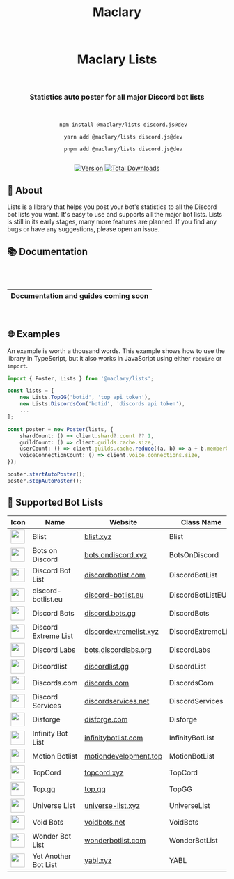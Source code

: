 <div align="center">
    <h1><b>Maclary</b></h1><br/>
    <h1>Maclary Lists</h1><br/>
    <h3>Statistics auto poster for all major Discord bot lists</h3><br/>
    <code>
    npm install @maclary/lists discord.js@dev<br/>
    yarn add @maclary/lists discord.js@dev<br/>
    pnpm add @maclary/lists discord.js@dev
    </code><br/>
</div>

<div align="center">

[![Version](https://img.shields.io/npm/v/@maclary/lists?color=red&label=@maclary/lists)](https://github.com/apteryxxyz/maclary/main/packages/lists)
[![Total Downloads](https://img.shields.io/npm/dt/@maclary/lists)](https://npmjs.com/maclary)

</div>

## 🤔 About

Lists is a library that helps you post your bot's statistics to all the Discord bot lists you want. It's easy to use and supports all the major bot lists. Lists is still in its early stages, many more features are planned. If you find any bugs or have any suggestions, please open an issue.

## 📚 Documentation

<div align="center" style="padding-top: 2rem; padding-bottom: 1rem">

| **Documentation and guides coming soon** |
| ---------------------------------------- |

</div>

## 🌐 Examples

An example is worth a thousand words. This example shows how to use the library in TypeScript, but it also works in JavaScript using either `require` or `import`.

```ts
import { Poster, Lists } from '@maclary/lists';

const lists = [
    new Lists.TopGG('botid', 'top api token'),
    new Lists.DiscordsCom('botid', 'discords api token'),
    ...
];

const poster = new Poster(lists, {
    shardCount: () => client.shard?.count ?? 1,
    guildCount: () => client.guilds.cache.size,
    userCount: () => client.guilds.cache.reduce((a, b) => a + b.memberCount, 0),
    voiceConnectionCount: () => client.voice.connections.size,
});

poster.startAutoPoster();
poster.stopAutoPoster();
```

## 🤖 Supported Bot Lists

<!--
[
  [
    'Blist',
    'Blist',
    'https://blist.xyz',
    'https://blist.xyz/main_site/staticfiles/main/assets/blist.png'
  ],
  [
    'BotsOnDiscord',
    'Bots on Discord',
    'https://bots.ondiscord.xyz',
    'https://bots.ondiscord.xyz/favicon/android-chrome-256x256.png'
  ],
  [
    'DiscordBotList',
    'Discord Bot List',
    'https://discordbotlist.com',
    'https://discordbotlist.com/android-icon-192x192.png'
  ],
  [
    'DiscordBotListEU',
    'discord-botlist.eu',
    'https://discord-botlist.eu',
    'https://cdn.discord-botlist.eu/pictures/logo.png'
  ],
  [
    'DiscordBots',
    'Discord Bots',
    'https://discord.bots.gg',
    'https://pbs.twimg.com/profile_images/1071582837030060032/kKV-I01n_400x400.jpg'
  ],
  [
    'DiscordExtremeList',
    'Discord Extreme List',
    'https://discordextremelist.xyz',
    'https://get.snaz.in/4KjWg91.png'
  ],
  [
    'DiscordLabs',
    'Discord Labs',
    'https://bots.discordlabs.org',
    'https://avatars2.githubusercontent.com/u/54491479?v=4'
  ],
  [
    'DiscordList',
    'Discordlist',
    'https://discordlist.gg',
    'https://avatars.githubusercontent.com/u/68995595'
  ],
  [
    'DiscordsCom',
    'Discords.com',
    'https://discords.com/bots',
    'https://discords.com/bots/img/manifest/icon-512x512.png'
  ],
  [
    'DiscordServices',
    'Discord Services',
    'https://discordservices.net',
    'https://discordservices.net/icon.png'
  ],
  [
    'Disforge',
    'Disforge',
    'https://disforge.com/bots',
    'https://disforge.com/assets/img/ui/categories/all-bots.png'
  ],
  [
    'InfinityBotList',
    'Infinity Bot List',
    'https://infinitybotlist.com',
    'https://i.imgur.com/x0LCfAh.png'
  ],
  [
    'MotionBotList',
    'Motion Botlist',
    'https://www.motiondevelopment.top/bot',
    'https://i.imgur.com/16NcFql.png'
  ],
  [
    'TopCord',
    'TopCord',
    'https://topcord.xyz',
    'https://topcord.xyz/icons/TopCord.png'
  ],
  [
    'TopGG',
    'Top.gg',
    'https://top.gg',
    'https://top.gg/images/dblnew.png'
  ],
  [
    'UniverseList',
    'Universe List',
    'https://universe-list.xyz',
    'https://i.imgur.com/VOVfYV7.png'
  ],
  [
    'VoidBots',
    'Void Bots',
    'https://voidbots.net',
    'https://voidbots.net/assets/img/logo.png'
  ],
  [
    'WonderBots',
    'Void Bots',
    'https://wonderbotlist.com/en',
    'https://get.snaz.in/8Jk3EJg.png'
  ],
  [
    'YABL',
    'Yet Another Bot List',
    'https://yabl.xyz',
    'https://i.imgur.com/OFiMern.png'
  ]
]
-->

<table>
  <thead>
    <tr>
      <th>Icon</th>
      <th>Name</th>
      <th>Website</th>
      <th>Class Name</th>
    </tr>
  </thead>
  <tbody>
    <tr>
        <td><img src="https://blist.xyz/main_site/staticfiles/main/assets/blist.png" width="32" height="32" /></td>
        <td>Blist</td>
        <td><a href="https://blist.xyz">blist.xyz</a></td>
        <td>Blist</td>
    </tr>
    <tr>
        <td><img src="https://bots.ondiscord.xyz/favicon/android-chrome-256x256.png" width="32" height="32" /></td>
        <td>Bots on Discord</td>
        <td><a href="https://bots.ondiscord.xyz">bots.ondiscord.xyz</a></td>
        <td>BotsOnDiscord</td>
    </tr>
    <tr>
        <td><img src="https://discordbotlist.com/android-icon-192x192.png" width="32" height="32" /></td>
        <td>Discord Bot List</td>
        <td><a href="https://discordbotlist.com">discordbotlist.com</a></td>
        <td>DiscordBotList</td>
    </tr>
    <tr>
        <td><img src="https://cdn.discord-botlist.eu/pictures/logo.png" width="32" height="32" /></td>
        <td>discord-botlist.eu</td>
        <td><a href="https://discord-botlist.eu">discord-botlist.eu</a></td>
        <td>DiscordBotListEU</td>
    </tr>
    <tr>
        <td><img src="https://pbs.twimg.com/profile_images/1071582837030060032/kKV-I01n_400x400.jpg" width="32" height="32" /></td>
        <td>Discord Bots</td>
        <td><a href="https://discord.bots.gg">discord.bots.gg</a></td>
        <td>DiscordBots</td>
    </tr>
    <tr>
        <td><img src="https://get.snaz.in/4KjWg91.png" width="32" height="32" /></td>
        <td>Discord Extreme List</td>
        <td><a href="https://discordextremelist.xyz">discordextremelist.xyz</a></td>
        <td>DiscordExtremeList</td>
    </tr>
    <tr>
        <td><img src="https://avatars2.githubusercontent.com/u/54491479?v=4" width="32" height="32" /></td>
        <td>Discord Labs</td>
        <td><a href="https://bots.discordlabs.org">bots.discordlabs.org</a></td>
        <td>DiscordLabs</td>
    </tr>
    <tr>
        <td><img src="https://avatars.githubusercontent.com/u/68995595" width="32" height="32" /></td>
        <td>Discordlist</td>
        <td><a href="https://discordlist.gg">discordlist.gg</a></td>
        <td>DiscordList</td>
    </tr>
    <tr>
        <td><img src="https://discords.com/bots/img/manifest/icon-512x512.png" width="32" height="32" /></td>
        <td>Discords.com</td>
        <td><a href="https://discords.com/bots">discords.com</a></td>
        <td>DiscordsCom</td>
    </tr>
    <tr>
        <td><img src="https://discordservices.net/icon.png" width="32" height="32" /></td>
        <td>Discord Services</td>
        <td><a href="https://discordservices.net">discordservices.net</a></td>
        <td>DiscordServices</td>
    </tr>
    <tr>
        <td><img src="https://disforge.com/assets/img/ui/categories/all-bots.png" width="32" height="32" /></td>
        <td>Disforge</td>
        <td><a href="https://disforge.com/bots">disforge.com</a></td>
        <td>Disforge</td>
    </tr>
    <tr>
        <td><img src="https://i.imgur.com/x0LCfAh.png" width="32" height="32" /></td>
        <td>Infinity Bot List</td>
        <td><a href="https://infinitybotlist.com">infinitybotlist.com</a></td>
        <td>InfinityBotList</td>
    </tr>
    <tr>
        <td><img src="https://i.imgur.com/16NcFql.png" width="32" height="32" /></td>
        <td>Motion Botlist</td>
        <td><a href="https://www.motiondevelopment.top/bot">motiondevelopment.top</a></td>
        <td>MotionBotList</td>
    </tr>
    <tr>
        <td><img src="https://topcord.xyz/icons/TopCord.png" width="32" height="32" /></td>
        <td>TopCord</td>
        <td><a href="https://topcord.xyz">topcord.xyz</a></td>
        <td>TopCord</td>
    </tr>
    <tr>
        <td><img src="https://top.gg/favicon.ico" width="32" height="32" /></td>
        <td>Top.gg</td>
        <td><a href="https://top.gg">top.gg</a></td>
        <td>TopGG</td>
    </tr>
    <tr>
        <td><img src="https://i.imgur.com/VOVfYV7.png" width="32" height="32" /></td>
        <td>Universe List</td>
        <td><a href="https://universe-list.xyz">universe-list.xyz</a></td>
        <td>UniverseList</td>
    </tr>
    <tr>
        <td><img src="https://files.gitbook.com/v0/b/gitbook-legacy-files/o/spaces%2F-MFw3t62urLlBeats8UJ%2Favatar-1598748054479.png?alt=media" width="32" height="32" /></td>
        <td>Void Bots</td>
        <td><a href="https://voidbots.net">voidbots.net</a></td>
        <td>VoidBots</td>
    </tr>
    <tr>
        <td><img src="https://get.snaz.in/8Jk3EJg.png" width="32" height="32" /></td>
        <td>Wonder Bot List</td>
        <td><a href="https://wonderbotlist.com/en">wonderbotlist.com</a></td>
        <td>WonderBotList</td>
    </tr>
    <tr>
        <td><img src="https://i.imgur.com/OFiMern.png" width="32" height="32" /></td>
        <td>Yet Another Bot List</td>
        <td><a href="https://yabl.xyz">yabl.xyz</a></td>
        <td>YABL</td>
    </tr>
  </tbody>
</table>